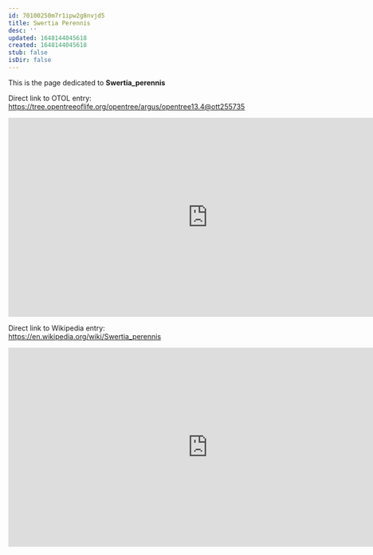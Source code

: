 ```yaml
---
id: 70100250m7r1ipw2g8nvjd5
title: Swertia Perennis
desc: ''
updated: 1648144045618
created: 1648144045618
stub: false
isDir: false
---
```

This is the page dedicated to **Swertia_perennis**


Direct link to OTOL entry: https://tree.opentreeoflife.org/opentree/argus/opentree13.4@ott255735



<html>
    <body>
    <iframe src="https://tree.opentreeoflife.org/opentree/argus/opentree13.4@ott255735"
    width="800" height="400" frameborder="0" allowfullscreen> </iframe>
    </body>
</html>
    


Direct link to Wikipedia entry: https://en.wikipedia.org/wiki/Swertia_perennis



<html>
    <body>
    <iframe src="https://en.wikipedia.org/wiki/Swertia_perennis"
    width="800" height="400" frameborder="0" allowfullscreen> </iframe>
    </body>
</html>
    
